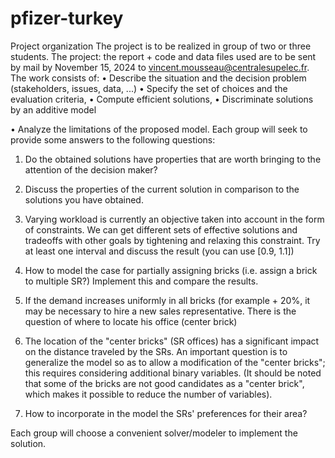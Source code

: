 # pfizer-turkey

Project organization
The project is to be realized in group of two or three students. The project: the report + code and data files used are to be sent by mail by November 15, 2024 to vincent.mousseau@centralesupelec.fr.
The work consists of:
• Describe the situation and the decision problem (stakeholders, issues, data, ...)
• Specify the set of choices and the evaluation criteria,
• Compute efficient solutions,
• Discriminate solutions by an additive model

• Analyze the limitations of the proposed model.
Each group will seek to provide some answers to the following questions:
1. Do the obtained solutions have properties that are worth bringing to the attention of the decision maker?
2. Discuss the properties of the current solution in comparison to the solutions you have obtained.
3. Varying workload is currently an objective taken into account in the form of constraints. We can get different sets of effective solutions and tradeoffs with other goals by tightening and relaxing this constraint. Try at least one interval and discuss the result (you can use [0.9, 1.1])
4. How to model the case for partially assigning bricks (i.e. assign a brick to multiple SR?) Implement this and compare the results.
5. If the demand increases uniformly in all bricks (for example + 20%, it may be necessary to hire a new sales representative. There is the question of where to locate his office (center brick)
6. The location of the "center bricks" (SR offices) has a significant impact on the distance traveled by the SRs. An important question is to generalize the model so as to allow a modification of the "center bricks"; this requires considering additional binary variables. (It should be noted that some of the bricks are not good candidates as a "center brick", which makes it possible to reduce the number of variables).

7. How to incorporate in the model the SRs' preferences for their area?


Each group will choose a convenient solver/modeler to implement the solution.
